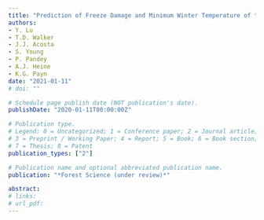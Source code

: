 ```yaml
---
title: "Prediction of Freeze Damage and Minimum Winter Temperature of the Seed Source of Loblolly Pine Seedlings Using Hyperspectral Imaging"
authors: 
- Y. Lu 
- T.D. Walker
- J.J. Acosta
- S. Young
- P. Pandey
- A.J. Heine 
- K.G. Payn 
date: "2021-01-11"
# doi: ""

# Schedule page publish date (NOT publication's date).
publishDate: "2020-01-11T00:00:00Z"

# Publication type.
# Legend: 0 = Uncategorized; 1 = Conference paper; 2 = Journal article;
# 3 = Preprint / Working Paper; 4 = Report; 5 = Book; 6 = Book section;
# 7 = Thesis; 8 = Patent
publication_types: ["2"]

# Publication name and optional abbreviated publication name.
publication: "*Forest Science (under review)*"

abstract: 
# links:
# url_pdf: 
---
```

